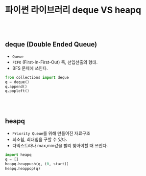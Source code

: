 # 파이썬 라이브러리 **deque VS heapq**

<br><br>

## **deque** (Double Ended Queue)
- `Queue`
- `FIFO` (First-In-First-Out) 즉, 선입선출의 형태.
- BFS 문제에 쓰인다.

```python
from collections import deque
q = deque()
q.append()
q.popleft()
```

<br><br>

## **heapq**
- `Priority Queue`를 위해 만들어진 자료구조
- 최소힙, 최대힙을 구할 수 있다.
- 다익스트라나 max,min값을 빨리 찾아야할 때 쓰인다.

```python
import heapq
q = []
heapq.heappush(q, (0, start))
heapq.heappop(q)
```